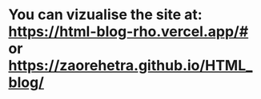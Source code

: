 # You can vizualise the site at: https://html-blog-rho.vercel.app/# or https://zaorehetra.github.io/HTML_blog/
